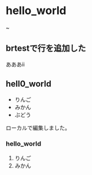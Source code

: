 # hello_world
~
## brtestで行を追加した
あああii
## hell0_world

- りんご
- みかん
- ぶどう

ローカルで編集しました。

### hello_world

1. りんご
2. みかん
